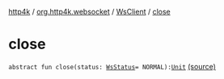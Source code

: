 [http4k](../../index.md) / [org.http4k.websocket](../index.md) / [WsClient](index.md) / [close](./close.md)

# close

`abstract fun close(status: `[`WsStatus`](../-ws-status/index.md)` = NORMAL): `[`Unit`](https://kotlinlang.org/api/latest/jvm/stdlib/kotlin/-unit/index.html) [(source)](https://github.com/http4k/http4k/blob/master/http4k-core/src/main/kotlin/org/http4k/websocket/WsClient.kt#L7)